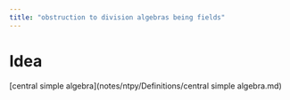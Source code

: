 ```yaml
---
title: "obstruction to division algebras being fields"
---
```


# Idea
[central simple algebra](notes/ntpy/Definitions/central simple algebra.md)
